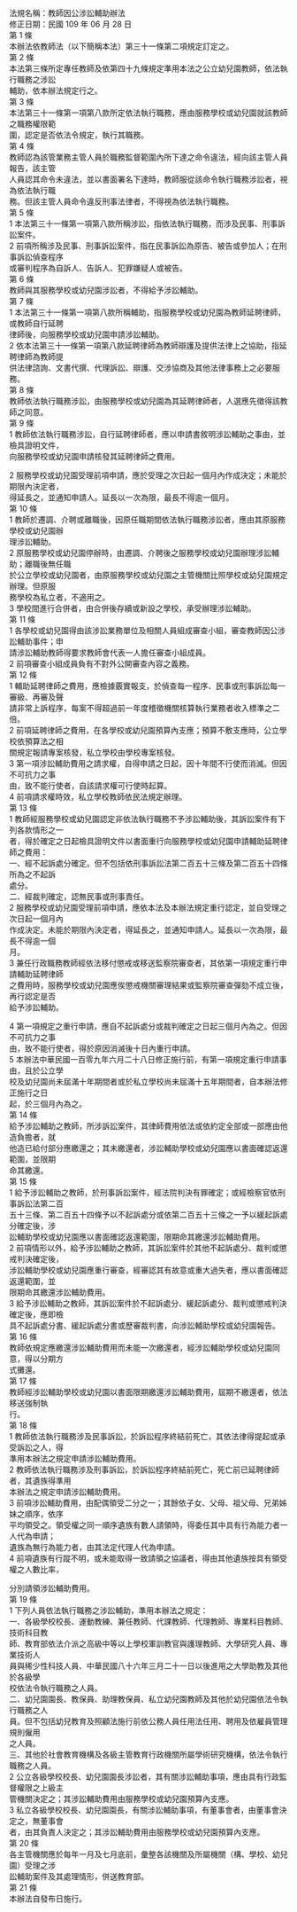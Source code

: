 法規名稱：教師因公涉訟輔助辦法  
修正日期：民國 109 年 06 月 28 日  
第 1 條  
本辦法依教師法（以下簡稱本法）第三十一條第二項規定訂定之。  
第 2 條  
本法第三條所定專任教師及依第四十九條規定準用本法之公立幼兒園教師，依法執行職務之涉訟  
輔助，依本辦法規定行之。  
第 3 條  
本法第三十一條第一項第八款所定依法執行職務，應由服務學校或幼兒園就該教師之職務權限範  
圍，認定是否依法令規定，執行其職務。  
第 4 條  
教師認為該管業務主管人員於職務監督範圍內所下達之命令違法，經向該主管人員報告，該主管  
人員認其命令未違法，並以書面署名下達時，教師服從該命令執行職務涉訟者，視為依法執行職  
務。但該主管人員命令違反刑事法律者，不得視為依法執行職務。  
第 5 條  
1 本法第三十一條第一項第八款所稱涉訟，指依法執行職務，而涉及民事、刑事訴訟案件。  
2 前項所稱涉及民事、刑事訴訟案件，指在民事訴訟為原告、被告或參加人；在刑事訴訟偵查程序  
或審判程序為自訴人、告訴人、犯罪嫌疑人或被告。  
第 6 條  
教師與其服務學校或幼兒園涉訟者，不得給予涉訟輔助。  
第 7 條  
1 本法第三十一條第一項第八款所稱輔助，指服務學校或幼兒園為教師延聘律師，或教師自行延聘  
律師後，向服務學校或幼兒園申請涉訟輔助。  
2 依本法第三十一條第一項第八款延聘律師為教師辯護及提供法律上之協助，指延聘律師為教師提  
供法律諮詢、文書代撰、代理訴訟、辯護、交涉協商及其他法律事務上之必要服務。  
第 8 條  
教師依法執行職務涉訟，由服務學校或幼兒園為其延聘律師者，人選應先徵得該教師之同意。  
第 9 條  
1 教師依法執行職務涉訟，自行延聘律師者，應以申請書敘明涉訟輔助之事由，並檢具證明文件，  
向服務學校或幼兒園申請核發其延聘律師之費用。  


2 服務學校或幼兒園受理前項申請，應於受理之次日起一個月內作成決定；未能於期限內決定者，  
得延長之，並通知申請人。延長以一次為限，最長不得逾一個月。  
第 10 條  
1 教師於遷調、介聘或離職後，因原任職期間依法執行職務涉訟者，應由其原服務學校或幼兒園辦  
理涉訟輔助。  
2 原服務學校或幼兒園停辦時，由遷調、介聘後之服務學校或幼兒園辦理涉訟輔助；離職後無任職  
於公立學校或幼兒園者，由原服務學校或幼兒園之主管機關比照學校或幼兒園規定辦理。但原服  
務學校為私立者，不適用之。  
3 學校間進行合併者，由合併後存續或新設之學校，承受辦理涉訟輔助。  
第 11 條  
1 各學校或幼兒園得由該涉訟業務單位及相關人員組成審查小組，審查教師因公涉訟輔助事件；申  
請涉訟輔助教師得要求教師會代表一人擔任審查小組成員。  
2 前項審查小組成員負有不對外公開審查內容之義務。  
第 12 條  
1 輔助延聘律師之費用，應檢據覈實報支，於偵查每一程序、民事或刑事訴訟每一審級、再審及聲  
請非常上訴程序，每案不得超過前一年度稽徵機關核算執行業務者收入標準之二倍。  
2 前項延聘律師之費用，在各學校或幼兒園預算內支應；預算不敷支應時，公立學校依預算法之相  
關規定報請專案核發，私立學校由學校專案核發。  
3 第一項涉訟輔助費用之請求權，自得申請之日起，因十年間不行使而消滅。但因不可抗力之事  
由，致不能行使者，自該請求權可行使時起算。  
4 前項請求權時效，私立學校教師依民法規定辦理。  
第 13 條  
1 教師經服務學校或幼兒園認定非依法執行職務不予涉訟輔助後，其訴訟案件有下列各款情形之一  
者，得於確定之日起檢具證明文件以書面重行向服務學校或幼兒園申請輔助延聘律師之費用：  
一、經不起訴處分確定。但不包括依刑事訴訟法第二百五十三條及第二百五十四條所為之不起訴  
處分。  
二、經裁判確定，認無民事或刑事責任。  
2 服務學校或幼兒園受理前項申請，應依本法及本辦法規定重行認定，並自受理之次日起一個月內  
作成決定。未能於期限內決定者，得延長之，並通知申請人。延長以一次為限，最長不得逾一個  
月。  
3 兼任行政職務教師經依法移付懲戒或移送監察院審查者，其依第一項規定重行申請輔助延聘律師  
之費用時，服務學校或幼兒園應俟懲戒機關審理結果或監察院審查彈劾不成立後，再行認定是否  
給予涉訟輔助。  


4 第一項規定之重行申請，應自不起訴處分或裁判確定之日起三個月內為之。但因不可抗力之事  
由，致不能行使者，得於原因消滅後十日內重行申請。  
5 本辦法中華民國一百零九年六月二十八日修正施行前，有第一項規定重行申請事由，且於公立學  
校及幼兒園尚未屆滿十年期間者或於私立學校尚未屆滿十五年期間者，自本辦法修正施行之日  
起，於三個月內為之。  
第 14 條  
給予涉訟輔助之教師，所涉訴訟案件，其律師費用依法或依約定全部或一部應由他造負擔者，就  
他造已給付部分應繳還之；其未繳還者，涉訟輔助學校或幼兒園應以書面確認返還範圍，並限期  
命其繳還。  
第 15 條  
1 給予涉訟輔助之教師，於刑事訴訟案件，經法院判決有罪確定；或經檢察官依刑事訴訟法第二百  
五十三條、第二百五十四條予以不起訴處分或依第二百五十三條之一予以緩起訴處分確定後，涉  
訟輔助學校或幼兒園應以書面確認返還範圍，限期命其繳還涉訟輔助費用。  
2 前項情形以外，給予涉訟輔助之教師，其訴訟案件於其他不起訴處分、裁判或懲戒判決確定後，  
涉訟輔助學校或幼兒園應重行審查，經審認其有故意或重大過失者，應以書面確認返還範圍，並  
限期命其繳還涉訟輔助費用。  
3 給予涉訟輔助之教師，其訴訟案件於不起訴處分、緩起訴處分、裁判或懲戒判決確定後，應即檢  
具不起訴處分書、緩起訴處分書或歷審裁判書，向涉訟輔助學校或幼兒園報告。  
第 16 條  
教師依規定應繳還涉訟輔助費用而未能一次繳還者，經涉訟輔助學校或幼兒園同意，得以分期方  
式攤還。  
第 17 條  
教師經涉訟輔助學校或幼兒園以書面限期繳還涉訟輔助費用，屆期不繳還者，依法移送強制執  
行。  
第 18 條  
1 教師依法執行職務涉及民事訴訟，於訴訟程序終結前死亡，其依法律得提起或承受訴訟之人，得  
準用本辦法之規定申請涉訟輔助費用。  
2 教師依法執行職務涉及刑事訴訟，於訴訟程序終結前死亡，死亡前已延聘律師者，其遺族得準用  
本辦法之規定申請涉訟輔助費用。  
3 前項涉訟輔助費用，由配偶領受二分之一；其餘依子女、父母、祖父母、兄弟姊妹之順序，依序  
平均領受之。領受權之同一順序遺族有數人請領時，得委任其中具有行為能力者一人代為申請；  
遺族為無行為能力者，由其法定代理人代為申請。  
4 前項遺族有行蹤不明，或未能取得一致請領之協議者，得由其他遺族按具有領受權之人數比率，  


分別請領涉訟輔助費用。  
第 19 條  
1 下列人員依法執行職務之涉訟輔助，準用本辦法之規定：  
一、各級學校校長、運動教練、兼任教師、代課教師、代理教師、專業科目教師、技術科目教  
師、教育部依法介派之高級中等以上學校軍訓教官與護理教師、大學研究人員、專業技術人  
員與稀少性科技人員、中華民國八十六年三月二十一日以後進用之大學助教及其他於各級學  
校依法令執行職務之人員。  
二、幼兒園園長、教保員、助理教保員、私立幼兒園教師及其他於幼兒園依法令執行職務之人  
員。但不包括幼兒教育及照顧法施行前依公務人員任用法任用、聘用及依雇員管理規則僱用  
之人員。  
三、其他於社會教育機構及各級主管教育行政機關所屬學術研究機構，依法令執行職務之人員。  
2 公立各級學校校長、幼兒園園長涉訟者，其有關涉訟輔助事項，應由具有行政監督權限之上級主  
管機關決定之；其涉訟輔助費用由服務學校或幼兒園預算內支應。  
3 私立各級學校校長、幼兒園園長，有關涉訟輔助事項，有董事會者，由董事會決定之，無董事會  
者，由其負責人決定之；其涉訟輔助費用由服務學校或幼兒園預算內支應。  
第 20 條  
各主管機關應於每年一月及七月底前，彙整各該機關及所屬機關（構、學校、幼兒園）受理之涉  
訟輔助案件及其處理情形，併送教育部。  
第 21 條  
本辦法自發布日施行。  


